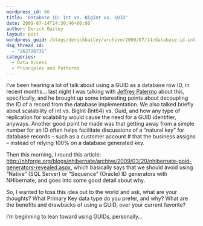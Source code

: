 ```yaml
---
wordpress_id: 66
title: 'Database ID: Int vs. BigInt vs. GUID'
date: 2009-07-14T14:30:46+00:00
author: Derick Bailey
layout: post
wordpress_guid: /blogs/derickbailey/archive/2009/07/14/database-id-int-vs-bigint-vs-guid.aspx
dsq_thread_id:
  - "262726731"
categories:
  - Data Access
  - Principles and Patterns
---
```

I’ve been hearing a lot of talk about using a GUID as a database row ID, in recent months… last night I was talking with [Jeffrey Palermo](http://jeffreypalermo.com/) about this, specifically, and he brought up some interesting points about decoupling the ID of a record from the database implementation. We also talked briefly about scalability of Int vs. BigInt (Int64) vs. Guid, and how any type of replication for scalability would cause the need for a GUID identifier, anyways. Another good point he made was that getting away from a simple number for an ID often helps facilitate discussions of a “natural key” for database records – such as a customer account # that the business assigns – instead of relying 100% on a database generated key.

Then this morning, I round this article: <http://nhforge.org/blogs/nhibernate/archive/2009/03/20/nhibernate-poid-generators-revealed.aspx>, which basically says that we should avoid using “Native” (SQL Server) or “Sequence” (Oracle) ID generators with NHibernate, and goes into some good detail about why.

So, I wanted to toss this idea out to the world and ask, what are your thoughts? What Primary Key data type do you prefer, and why? What are the benefits and drawbacks of using a GUID, over your current favorite?

I’m beginning to lean toward using GUIDs, personally…